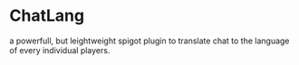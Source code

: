 # ChatLang
a powerfull, but leightweight spigot plugin to translate chat to the language of every individual players.
